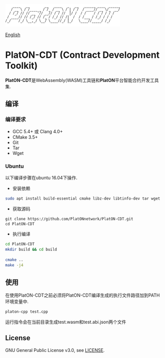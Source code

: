 ![logo](./docs/images/platon-cdt-logo.png)

[English](./README.md)

# PlatON-CDT (Contract Development Toolkit)

**PlatON-CDT**是WebAssembly(WASM)工具链和**PlatON**平台智能合约开发工具集.

## 编译

### 编译要求

- GCC 5.4+ 或 Clang 4.0+
- CMake 3.5+
- Git
- Tar
- Wget

### Ubuntu

以下编译步骤在ubuntu 16.04下操作.

- 安装依赖

```sh
sudo apt install build-essential cmake libz-dev libtinfo-dev tar wget
```

- 获取源码

```shell
git clone https://github.com/PlatONnetwork/PlatON-CDT.git
cd PlatON-CDT
```

- 执行编译

``` sh
cd PlatON-CDT
mkdir build && cd build

cmake .. 
make -j4

```

## 使用

在使用PlatON-CDT之前必须将PlatON-CDT编译生成的执行文件路径加到PATH环境变量中.
``` sh
platon-cpp test.cpp
```
运行指令会在当前目录生成test.wasm和test.abi.json两个文件

## License

GNU General Public License v3.0, see [LICENSE](https://github.com/PlatONnetwork/PlatON-CDT/blob/master/LICENSE).
